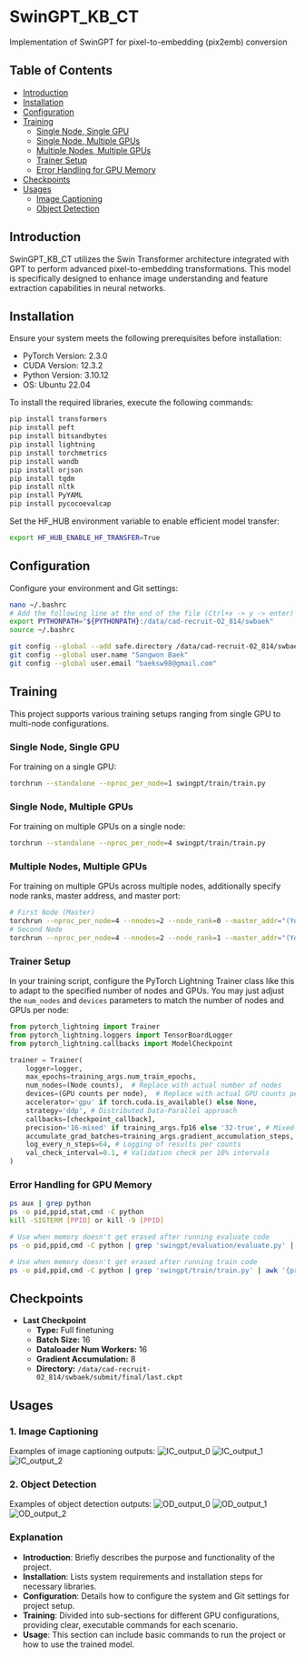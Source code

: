 # SwinGPT_KB_CT
Implementation of SwinGPT for pixel-to-embedding (pix2emb) conversion

## Table of Contents
- [Introduction](#introduction)
- [Installation](#installation)
- [Configuration](#configuration)
- [Training](#training)
  - [Single Node, Single GPU](#single-node-single-gpu)
  - [Single Node, Multiple GPUs](#single-node-multiple-gpus)
  - [Multiple Nodes, Multiple GPUs](#multiple-nodes-multiple-gpus)
  - [Trainer Setup](#trainer-setup)
  - [Error Handling for GPU Memory](#error-handling-for-gpu-memory)
- [Checkpoints](#checkpoints)
- [Usages](#usages)
  - [Image Captioning](#image-captioning)
  - [Object Detection](#object-detection)

## Introduction
SwinGPT_KB_CT utilizes the Swin Transformer architecture integrated with GPT to perform advanced pixel-to-embedding transformations. This model is specifically designed to enhance image understanding and feature extraction capabilities in neural networks.

## Installation
Ensure your system meets the following prerequisites before installation:
- PyTorch Version: 2.3.0
- CUDA Version: 12.3.2
- Python Version: 3.10.12
- OS: Ubuntu 22.04

To install the required libraries, execute the following commands:
```bash
pip install transformers 
pip install peft 
pip install bitsandbytes
pip install lightning 
pip install torchmetrics
pip install wandb 
pip install orjson 
pip install tqdm 
pip install nltk
pip install PyYAML
pip install pycocoevalcap
```

Set the HF_HUB environment variable to enable efficient model transfer:
```bash
export HF_HUB_ENABLE_HF_TRANSFER=True
```

## Configuration
Configure your environment and Git settings:
```bash
nano ~/.bashrc
# Add the following line at the end of the file (Ctrl+x -> y -> enter)
export PYTHONPATH="${PYTHONPATH}:/data/cad-recruit-02_814/swbaek"
source ~/.bashrc

git config --global --add safe.directory /data/cad-recruit-02_814/swbaek
git config --global user.name "Sangwon Baek"
git config --global user.email "baeksw98@gmail.com"
```

## Training
This project supports various training setups ranging from single GPU to multi-node configurations.

### Single Node, Single GPU
For training on a single GPU:
```bash
torchrun --standalone --nproc_per_node=1 swingpt/train/train.py
```

### Single Node, Multiple GPUs
For training on multiple GPUs on a single node:
```bash
torchrun --standalone --nproc_per_node=4 swingpt/train/train.py
```

### Multiple Nodes, Multiple GPUs
For training on multiple GPUs across multiple nodes, additionally specify node ranks, master address, and master port:
```bash
# First Node (Master)
torchrun --nproc_per_node=4 --nnodes=2 --node_rank=0 --master_addr="(Your IP address)" --master_port="(Free port #)" swingpt/train/train.py
# Second Node
torchrun --nproc_per_node=4 --nnodes=2 --node_rank=1 --master_addr="(Your IP address)" --master_port="(Free port #)" swingpt/train/train.py
```

### Trainer Setup
In your training script, configure the PyTorch Lightning Trainer class like this to adapt to the specified number of nodes and GPUs. You may just adjust the `num_nodes` and `devices` parameters to match the number of nodes and GPUs per node:

```python
from pytorch_lightning import Trainer
from pytorch_lightning.loggers import TensorBoardLogger
from pytorch_lightning.callbacks import ModelCheckpoint

trainer = Trainer(
    logger=logger,
    max_epochs=training_args.num_train_epochs,
    num_nodes=(Node counts),  # Replace with actual number of nodes
    devices=(GPU counts per node),  # Replace with actual GPU counts per node
    accelerator='gpu' if torch.cuda.is_available() else None, 
    strategy='ddp', # Distributed Data-Parallel approach 
    callbacks=[checkpoint_callback],
    precision='16-mixed' if training_args.fp16 else '32-true', # Mixed-precision training
    accumulate_grad_batches=training_args.gradient_accumulation_steps, # Gradient accumulations
    log_every_n_steps=64, # Logging of results per counts
    val_check_interval=0.1, # Validation check per 10% intervals
)
```

### Error Handling for GPU Memory
```bash
ps aux | grep python
ps -o pid,ppid,stat,cmd -C python
kill -SIGTERM [PPID] or kill -9 [PPID]

# Use when memory doesn't get erased after running evaluate code
ps -o pid,ppid,cmd -C python | grep 'swingpt/evaluation/evaluate.py' | awk '{print $1; print $2}' | sort -u | xargs kill -9

# Use when memory doesn't get erased after running train code
ps -o pid,ppid,cmd -C python | grep 'swingpt/train/train.py' | awk '{print $1; print $2}' | sort -u | xargs kill -9
```
## Checkpoints

- **Last Checkpoint**
  - **Type:** Full finetuning
  - **Batch Size:** 16
  - **Dataloader Num Workers:** 16
  - **Gradient Accumulation:** 8
  - **Directory:** `/data/cad-recruit-02_814/swbaek/submit/final/last.ckpt`


## Usages
### 1. Image Captioning
Examples of image captioning outputs:
![IC_output_0](swingpt/demo/examples/IC_output_0.png)
![IC_output_1](swingpt/demo/examples/IC_output_1.png)
![IC_output_2](swingpt/demo/examples/IC_output_2.png)

### 2. Object Detection
Examples of object detection outputs:
![OD_output_0](swingpt/demo/examples/OD_output_0.png)
![OD_output_1](swingpt/demo/examples/OD_output_1.png)
![OD_output_2](swingpt/demo/examples/OD_output_2.png)

### Explanation
- **Introduction**: Briefly describes the purpose and functionality of the project.
- **Installation**: Lists system requirements and installation steps for necessary libraries.
- **Configuration**: Details how to configure the system and Git settings for project setup.
- **Training**: Divided into sub-sections for different GPU configurations, providing clear, executable commands for each scenario.
- **Usage**: This section can include basic commands to run the project or how to use the trained model.
